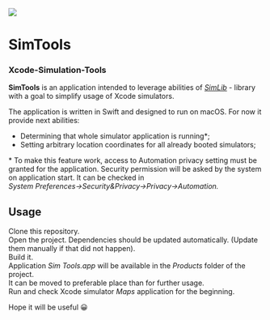 <p align="left">
    <img src="https://img.shields.io/badge/Swift-5.0-orange.svg" />
</p>


# SimTools
### Xcode-Simulation-Tools

**SimTools** is an application intended to leverage abilities of
[*SimLib*](https://github.com/Andriikym/SimLib-Xcode-Simulation-Tools) - library with a goal to simplify usage of Xcode simulators.

The application is written in Swift and designed to run on macOS. For now it provide next abilities:

* Determining that whole simulator application is running*;
* Setting arbitrary location coordinates for all already booted simulators;

\* To make this feature work, access to Automation privacy setting must be granted for the application. Security permission will be asked by the system on application start. It can be checked in  
*System Preferences->Security&Privacy->Privacy->Automation.*

## Usage

Clone this repository.  
Open the project. Dependencies should be updated automatically. (Update them manually if that did not happen).  
Build it.  
Application *Sim Tools.app* will be available in the *Products* folder of the project.  
It can be moved to preferable place than for further usage.  
Run and check Xcode simulator *Maps* application for the beginning.

Hope it will be useful 😀
